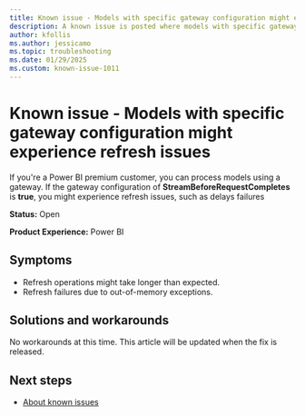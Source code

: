 ```yaml
---
title: Known issue - Models with specific gateway configuration might experience refresh issues
description: A known issue is posted where models with specific gateway configuration might experience refresh issues.
author: kfollis
ms.author: jessicamo
ms.topic: troubleshooting  
ms.date: 01/29/2025
ms.custom: known-issue-1011
---
```


# Known issue - Models with specific gateway configuration might experience refresh issues

If you're a Power BI premium customer, you can process models using a gateway. If the gateway configuration of **StreamBeforeRequestCompletes** is **true**, you might experience refresh issues, such as delays failures

**Status:** Open

**Product Experience:** Power BI

## Symptoms

- Refresh operations might take longer than expected.
- Refresh failures due to out-of-memory exceptions.

## Solutions and workarounds

No workarounds at this time. This article will be updated when the fix is released.

## Next steps

- [About known issues](https://support.fabric.microsoft.com/known-issues)
